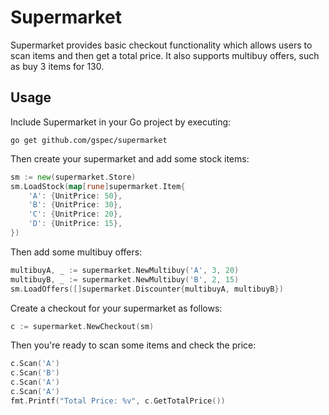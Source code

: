 # Supermarket

Supermarket provides basic checkout functionality which allows users to scan items and then get a total price. It also supports multibuy offers, such as buy 3 items for 130.

## Usage

Include Supermarket in your Go project by executing:

```
go get github.com/gspec/supermarket
```

Then create your supermarket and add some stock items:

```go
sm := new(supermarket.Store)
sm.LoadStock(map[rune]supermarket.Item{
	'A': {UnitPrice: 50},
	'B': {UnitPrice: 30},
	'C': {UnitPrice: 20},
	'D': {UnitPrice: 15},
})
```

Then add some multibuy offers:

```go
multibuyA, _ := supermarket.NewMultibuy('A', 3, 20)
multibuyB, _ := supermarket.NewMultibuy('B', 2, 15)
sm.LoadOffers([]supermarket.Discounter{multibuyA, multibuyB})
```

Create a checkout for your supermarket as follows:

```go
c := supermarket.NewCheckout(sm)
```

Then you're ready to scan some items and check the price:

```go
c.Scan('A')
c.Scan('B')
c.Scan('A')
c.Scan('A')
fmt.Printf("Total Price: %v", c.GetTotalPrice())
```
